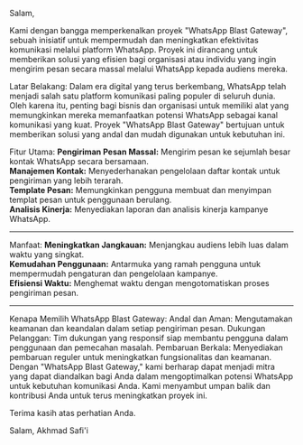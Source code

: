 Salam,

Kami dengan bangga memperkenalkan proyek "WhatsApp Blast Gateway", sebuah inisiatif untuk mempermudah dan meningkatkan efektivitas komunikasi melalui platform WhatsApp. Proyek ini dirancang untuk memberikan solusi yang efisien bagi organisasi atau individu yang ingin mengirim pesan secara massal melalui WhatsApp kepada audiens mereka.

Latar Belakang:
Dalam era digital yang terus berkembang, WhatsApp telah menjadi salah satu platform komunikasi paling populer di seluruh dunia. Oleh karena itu, penting bagi bisnis dan organisasi untuk memiliki alat yang memungkinkan mereka memanfaatkan potensi WhatsApp sebagai kanal komunikasi yang kuat. Proyek "WhatsApp Blast Gateway" bertujuan untuk memberikan solusi yang andal dan mudah digunakan untuk kebutuhan ini.

Fitur Utama:
<b>Pengiriman Pesan Massal:</b> Mengirim pesan ke sejumlah besar kontak WhatsApp secara bersamaan. <br>
<b>Manajemen Kontak:</b> Menyederhanakan pengelolaan daftar kontak untuk pengiriman yang lebih terarah.<br>
<b>Template Pesan:</b> Memungkinkan pengguna membuat dan menyimpan templat pesan untuk penggunaan berulang.<br>
<b>Analisis Kinerja:</b> Menyediakan laporan dan analisis kinerja kampanye WhatsApp.<br>

<hr>
Manfaat:
<b>Meningkatkan Jangkauan:</b> Menjangkau audiens lebih luas dalam waktu yang singkat. <br>
<b>Kemudahan Penggunaan:</b> Antarmuka yang ramah pengguna untuk mempermudah pengaturan dan pengelolaan kampanye. <br>
<b>Efisiensi Waktu:</b> Menghemat waktu dengan mengotomatiskan proses pengiriman pesan.<br>

<hr>
Kenapa Memilih WhatsApp Blast Gateway:
Andal dan Aman: Mengutamakan keamanan dan keandalan dalam setiap pengiriman pesan.
Dukungan Pelanggan: Tim dukungan yang responsif siap membantu pengguna dalam penggunaan dan pemecahan masalah.
Pembaruan Berkala: Menyediakan pembaruan reguler untuk meningkatkan fungsionalitas dan keamanan.
Dengan "WhatsApp Blast Gateway," kami berharap dapat menjadi mitra yang dapat diandalkan bagi Anda dalam mengoptimalkan potensi WhatsApp untuk kebutuhan komunikasi Anda. Kami menyambut umpan balik dan kontribusi Anda untuk terus meningkatkan proyek ini.

Terima kasih atas perhatian Anda.

Salam,
Akhmad Safi'i
